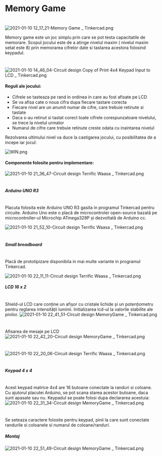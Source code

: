 # Memory Game 
#
#
![2021-01-10 12_17_21-Memory Game _ Tinkercad.png](https://www.dropbox.com/s/ngni5n5w163kfg4/2021-01-10%2012_17_21-Memory%20Game%20_%20Tinkercad.png?dl=0&raw=1)

Memory game este un joc simplu prin care se pot testa capacitatile de memorare. 
Scopul jocului este de a atinge nivelul maxim ( nivelul maxim setat este 8) prin memorarea cifrelor date si tastarea acestora folosind keypadul. 
#
#
 ![2021-01-10 14_46_04-Circuit design Copy of Print 4x4 Keypad Input to LCD _ Tinkercad.png](https://www.dropbox.com/s/2m3i6bljbvxxtwf/2021-01-10%2014_46_04-Circuit%20design%20Copy%20of%20Print%204x4%20Keypad%20Input%20to%20LCD%20_%20Tinkercad.png?dl=0&raw=1)
#### Reguli ale jocului:    
  - Cifrele se tasteaza pe rand in ordinea in care au fost afisate pe LCD
  - Se va afisa cate o noua cifra dupa fiecare tastare corecta
  - Fiecare nivel are un anumit numar de cifre, care trebuie retinute si tastate
  - Daca s-au retinut si tastat corect toate cifrele corespunzatoare nivelului, se trece la nivelul urmator
  - Numarul de cifre care trebuie retinute creste odata cu inaintarea nivelul

Rezolvarea ultimului nivel va duce la castigarea jocului, cu posibilitatea de a incepe iar jocul:

![WIN.png](https://www.dropbox.com/s/bjz0aygthmruu3n/WIN.png?dl=0&raw=1)

#### Componente folosite pentru implementare:   

![2021-01-10 21_36_47-Circuit design Terrific Waasa _ Tinkercad.png](https://www.dropbox.com/s/aq2lwvbert9hr2o/2021-01-10%2021_36_47-Circuit%20design%20Terrific%20Waasa%20_%20Tinkercad.png?dl=0&raw=1)
#
##### Arduino UNO R3
#
Placuta folosita este Arduino UNO R3 gasita in programul Tinkercad pentru circuite.
Arduino Uno este o placă de microcontroler open-source bazată pe microcontroller-ul Microchip ATmega328P și dezvoltată de Arduino cc.


![2021-01-10 21_52_10-Circuit design Terrific Waasa _ Tinkercad.png](https://www.dropbox.com/s/46p0b2tdbu2fqns/2021-01-10%2021_52_10-Circuit%20design%20Terrific%20Waasa%20_%20Tinkercad.png?dl=0&raw=1)
#
##### Small breadboard
#
Placă de prototipizare disponibila in mai multe variante in programul Tinkercad.


![2021-01-10 22_11_11-Circuit design Terrific Waasa _ Tinkercad.png](https://www.dropbox.com/s/zcdr4k86sxosn2j/2021-01-10%2022_11_11-Circuit%20design%20Terrific%20Waasa%20_%20Tinkercad.png?dl=0&raw=1)
##### LCD 16 x 2
#
Shield-ul LCD care conține un afișor cu cristale lichide și un potențiometru pentru reglarea intensității luminii.
Initializarea lcd-ul la valorile stabilite ale pinilor.
![2021-01-10 22_41_51-Circuit design MemoryGame _ Tinkercad.png](https://www.dropbox.com/s/da2h7yw3iousu7a/2021-01-10%2022_41_51-Circuit%20design%20MemoryGame%20_%20Tinkercad.png?dl=0&raw=1)
#
Afisarea de mesaje pe LCD
![2021-01-10 22_42_20-Circuit design MemoryGame _ Tinkercad.png](https://www.dropbox.com/s/njxnl126cu8olet/2021-01-10%2022_42_20-Circuit%20design%20MemoryGame%20_%20Tinkercad.png?dl=0&raw=1)
#
![2021-01-10 22_20_06-Circuit design Terrific Waasa _ Tinkercad.png](https://www.dropbox.com/s/fzbj4pz1o2zfbmi/2021-01-10%2022_20_06-Circuit%20design%20Terrific%20Waasa%20_%20Tinkercad.png?dl=0&raw=1)
#
##### Keypad 4 x 4
#
Acest keypad matrice 4x4 are 16 butoane conectate la randuri si coloane. Cu ajutorul placutei Arduino, se pot scana starea acestor butoane, daca sunt apasate sau nu.
Keypadul se poate folosi dupa declararea acestuia:![2021-01-10 22_31_34-Circuit design MemoryGame _ Tinkercad.png](https://www.dropbox.com/s/6srq4eq5jwlmg5t/2021-01-10%2022_31_34-Circuit%20design%20MemoryGame%20_%20Tinkercad.png?dl=0&raw=1)
#
Se seteaza caractere folosite pentru keypad, pinii la care sunt conectate randurile si coloanele si numarul de coloane/randuri.  

##### Montaj

![2021-01-10 22_51_49-Circuit design MemoryGame _ Tinkercad.png](https://www.dropbox.com/s/ac7is7wnsnxi61q/2021-01-10%2022_51_49-Circuit%20design%20MemoryGame%20_%20Tinkercad.png?dl=0&raw=1)


